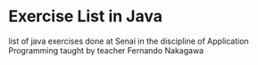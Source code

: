 # Exercise List in Java

list of java exercises done at Senai in the discipline of Application Programming taught by teacher Fernando Nakagawa
